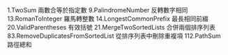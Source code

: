 1.TwoSum                            兩數合等於指定數
9.PalindromeNumber                  反轉數字相同
13.RomanToInteger                   羅馬轉整數
14.LongestCommonPrefix              最長相同前綴
20.ValidParentheses                 有效括號
21.MergeTwoSortedLists              合併兩個排序列表
83.RemoveDuplicatesFromSortedList   從排序列表中刪除重複項
112.PathSum                         路徑總和